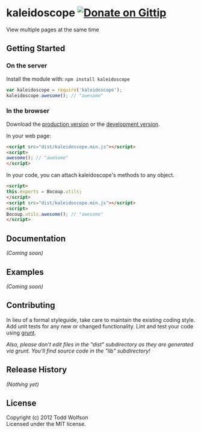# kaleidoscope [![Donate on Gittip](http://badgr.co/gittip/twolfson.png)](https://www.gittip.com/twolfson/)

View multiple pages at the same time

## Getting Started
### On the server
Install the module with: `npm install kaleidoscope`

```javascript
var kaleidoscope = require('kaleidoscope');
kaleidoscope.awesome(); // "awesome"
```

### In the browser
Download the [production version][min] or the [development version][max].

[min]: https://raw.github.com/twolfson/kaleidoscope/master/dist/kaleidoscope.min.js
[max]: https://raw.github.com/twolfson/kaleidoscope/master/dist/kaleidoscope.js

In your web page:

```html
<script src="dist/kaleidoscope.min.js"></script>
<script>
awesome(); // "awesome"
</script>
```

In your code, you can attach kaleidoscope's methods to any object.

```html
<script>
this.exports = Bocoup.utils;
</script>
<script src="dist/kaleidoscope.min.js"></script>
<script>
Bocoup.utils.awesome(); // "awesome"
</script>
```

## Documentation
_(Coming soon)_

## Examples
_(Coming soon)_

## Contributing
In lieu of a formal styleguide, take care to maintain the existing coding style. Add unit tests for any new or changed functionality. Lint and test your code using [grunt](http://gruntjs.com/).

_Also, please don't edit files in the "dist" subdirectory as they are generated via grunt. You'll find source code in the "lib" subdirectory!_

## Release History
_(Nothing yet)_

## License
Copyright (c) 2012 Todd Wolfson  
Licensed under the MIT license.
